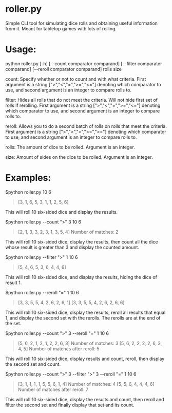 # roller.py
Simple CLI tool for simulating dice rolls and obtaining useful information from it. Meant for tabletop games with lots of rolling.

# Usage: 
python roller.py [-h] [--count comparator comparand] [--filter comparator comparand] [--reroll comparator comparand] rolls size

count: Specify whether or not to count and with what criteria. First argument is a string [">","<","=",">=","<="] denoting which comparator to use, and second argument is an integer to compare rolls to.

filter: Hides all rolls that do not meet the criteria. Will not hide first set of rolls if rerolling. First argument is a string [">","<","=",">=","<="] denoting which comparator to use, and second argument is an integer to compare rolls to.

reroll: Allows you to do a second batch of rolls on rolls that meet the criteria. First argument is a string [">","<","=",">=","<="] denoting which comparator to use, and second argument is an integer to compare rolls to.

rolls: The amount of dice to be rolled. Argument is an integer.

size: Amount of sides on the dice to be rolled. Argument is an integer.

# Examples:

$python roller.py 10 6
>[3, 1, 6, 5, 3, 1, 1, 2, 5, 6]

This will roll 10 six-sided dice and display the results.

$python roller.py --count ">" 3 10 6
>[2, 1, 3, 3, 2, 3, 1, 3, 5, 4]
>Number of matches: 2

This will roll 10 six-sided dice, display the results, then count all the dice whose result is greater than 3 and display the counted amount.

$python roller.py --filter ">" 1 10 6
>[5, 4, 6, 5, 3, 6, 4, 4, 6]

This will roll 10 six-sided dice, and display the results, hiding the dice of result 1.

$python roller.py --reroll "=" 1 10 6
>[3, 3, 5, 5, 4, 2, 6, 2, 6, 1]
>[3, 3, 5, 5, 4, 2, 6, 2, 6, 6]

This will roll 10 six-sided dice, display the results, reroll all results that equal 1, and display the second set with the rerolls. The rerolls are at the end of the set.

$python roller.py --count ">" 3 --reroll "=" 1 10 6
>[5, 6, 2, 1, 2, 1, 2, 2, 6, 3]
>Number of matches: 3
>[5, 6, 2, 2, 2, 2, 6, 3, 4, 5]
>Number of matches after reroll: 5

This will roll 10 six-sided dice, display results and count, reroll, then display the second set and count.

$python roller.py --count ">" 3 --filter ">" 3 --reroll "=" 1 10 6
>[3, 1, 1, 1, 1, 5, 5, 6, 1, 4]
>Number of matches: 4
>[5, 5, 6, 4, 4, 4, 6]
>Number of matches after reroll: 7

This will roll 10 six-sided dice, display the results and count, then reroll and filter the second set and finally display that set and its count.
